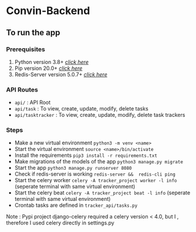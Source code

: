 # Convin-Backend

## To run the app 

### Prerequisites 

1. Python version 3.8+ [*click here*](https://dev.to/mortoray/how-to-install-python-3-8-on-ubuntu-1bp4)
1. Pip version 20.0+ [*click here*](https://linuxize.com/post/how-to-install-pip-on-ubuntu-18.04/)
1. Redis-Server version 5.0.7+ [*click here*](https://redis.io/download)

### API Routes 

- `api/` : API Root 
- `api/task` : To view, create, update, modify, delete tasks
- `api/tasktracker` : To view, create, update, modify, delete task trackers


### Steps

- Make a new virtual environment `python3 -m venv <name>`
- Start the virtual environment `source <name>/bin/activate`
- Install the requirements `pip3 install -r requirements.txt`
- Make migrations of the models of the app `python3 manage.py migrate`
- Start the app `python3 manage.py runserver 8080`
- Check if redis-server is working `redis-server &&  redis-cli ping`
- Start the celery worker `celery -A tracker_project worker -l info` (seperate terminal with same virtual environment)
- Start the celery beat `celery -A tracker_project beat -l info` (seperate terminal with same virtual environment)
- Crontab tasks are defined in `tracker_api/tasks.py`


Note :  Pypi project django-celery required a celery version < 4.0, but I , therefore I used celery directly in settings.py
